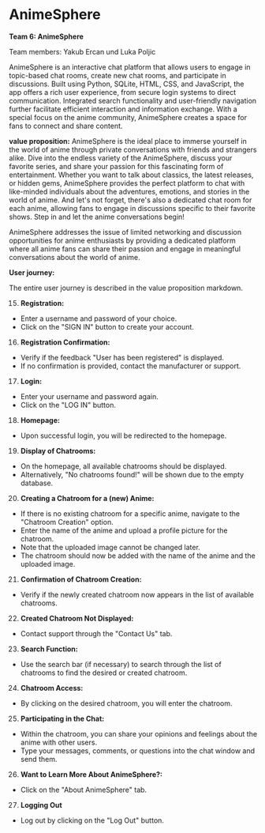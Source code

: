 # AnimeSphere
**Team 6: AnimeSphere**

Team members: Yakub Ercan und Luka Poljic 


AnimeSphere is an interactive chat platform that allows users to engage in topic-based chat rooms, create new chat rooms, and participate in discussions. Built using Python, SQLite, HTML, CSS, and JavaScript, the app offers a rich user experience, from secure login systems to direct communication. Integrated search functionality and user-friendly navigation further facilitate efficient interaction and information exchange. With a special focus on the anime community, AnimeSphere creates a space for fans to connect and share content.


**value proposition:**
AnimeSphere is the ideal place to immerse yourself in the world of anime through private conversations with friends and strangers alike. Dive into the endless variety of the AnimeSphere, discuss your favorite series, and share your passion for this fascinating form of entertainment. Whether you want to talk about classics, the latest releases, or hidden gems, AnimeSphere provides the perfect platform to chat with like-minded individuals about the adventures, emotions, and stories in the world of anime. And let's not forget, there's also a dedicated chat room for each anime, allowing fans to engage in discussions specific to their favorite shows. Step in and let the anime conversations begin!

AnimeSphere addresses the issue of limited networking and discussion opportunities for anime enthusiasts by providing a dedicated platform where all anime fans can share their passion and engage in meaningful conversations about the world of anime.


**User journey:**

The entire user journey is described in the value proposition markdown.

15. **Registration:**

- Enter a username and password of your choice.
- Click on the "SIGN IN" button to create your account.

16. **Registration Confirmation:**

- Verify if the feedback "User has been registered" is displayed.
- If no confirmation is provided, contact the manufacturer or support.

17. **Login:**

- Enter your username and password again.
- Click on the "LOG IN" button.

18. **Homepage:**

- Upon successful login, you will be redirected to the homepage.

19. **Display of Chatrooms:**

- On the homepage, all available chatrooms should be displayed.
- Alternatively, "No chatrooms found!" will be shown due to the empty database.

20. **Creating a Chatroom for a (new) Anime:**

- If there is no existing chatroom for a specific anime, navigate to the "Chatroom Creation" option.
- Enter the name of the anime and upload a profile picture for the chatroom.
- Note that the uploaded image cannot be changed later.
- The chatroom should now be added with the name of the anime and the uploaded image.

21. **Confirmation of Chatroom Creation:**

- Verify if the newly created chatroom now appears in the list of available chatrooms.

22. **Created Chatroom Not Displayed:**

- Contact support through the "Contact Us" tab.

23. **Search Function:**

- Use the search bar (if necessary) to search through the list of chatrooms to find the desired or created chatroom.

24. **Chatroom Access:**

- By clicking on the desired chatroom, you will enter the chatroom.

25. **Participating in the Chat:**

- Within the chatroom, you can share your opinions and feelings about the anime with other users.
- Type your messages, comments, or questions into the chat window and send them.

26. **Want to Learn More About AnimeSphere?:**

- Click on the "About AnimeSphere" tab.

27. **Logging Out**

- Log out by clicking on the "Log Out" button.
